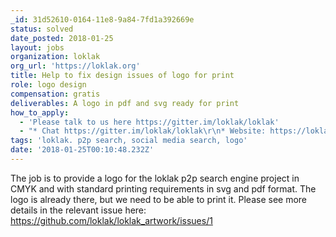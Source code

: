 ```yaml
---
_id: 31d52610-0164-11e8-9a84-7fd1a392669e
status: solved
date_posted: 2018-01-25
layout: jobs
organization: loklak
org_url: 'https://loklak.org'
title: Help to fix design issues of logo for print
role: logo design
compensation: gratis
deliverables: A logo in pdf and svg ready for print
how_to_apply:
  - 'Please talk to us here https://gitter.im/loklak/loklak'
  - "* Chat https://gitter.im/loklak/loklak\r\n* Website: https://loklak.org\r\n* Issue: https://github.com/loklak/loklak_artwork/issues/1"
tags: 'loklak. p2p search, social media search, logo'
date: '2018-01-25T00:10:48.232Z'
---
```

The job is to provide a logo for the loklak p2p search engine project in CMYK and with standard printing requirements in svg and pdf format. The logo is already there, but we need to be able to print it. Please see more details in the relevant issue here: https://github.com/loklak/loklak_artwork/issues/1
